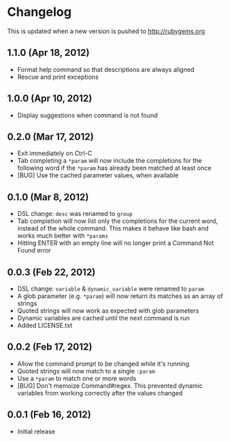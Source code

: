 # Changelog

This is updated when a new version is pushed to http://rubygems.org

## 1.1.0 (Apr 18, 2012)

* Format help command so that descriptions are always aligned
* Rescue and print exceptions

## 1.0.0 (Apr 10, 2012)

* Display suggestions when command is not found

## 0.2.0 (Mar 17, 2012)

* Exit immediately on Ctrl-C
* Tab completing a `*param` will now include the completions for the following word
  if the `*param` has already been matched at least once
* [BUG] Use the cached parameter values, when available

## 0.1.0 (Mar 8, 2012)

* DSL change: `desc` was renamed to `group`
* Tab completion will now list only the completions for the current word, instead of
  the whole command.  This makes it behave like bash and works much better with `*params`
* Hitting ENTER with an empty line will no longer print a Command Not Found error

## 0.0.3 (Feb 22, 2012)

* DSL change: `variable` & `dynamic_variable` were renamed to `param`
* A glob parameter (e.g. `*param`) will now return its matches as an array of strings
* Quoted strings will now work as expected with glob parameters
* Dynamic variables are cached until the next command is run
* Added LICENSE.txt

## 0.0.2 (Feb 17, 2012)

* Allow the command prompt to be changed while it's running
* Quoted strings will now match to a single `:param`
* Use a `*param` to match one or more words
* [BUG] Don't memoize Command#regex.  This prevented dynamic variables
  from working correctly after the values changed

## 0.0.1 (Feb 16, 2012)

* Initial release
